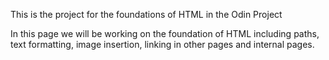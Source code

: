 This is the project for the foundations of HTML in the Odin Project

In this page we will be working on the foundation of HTML including paths,
text formatting, image insertion, linking in other pages and internal pages.


